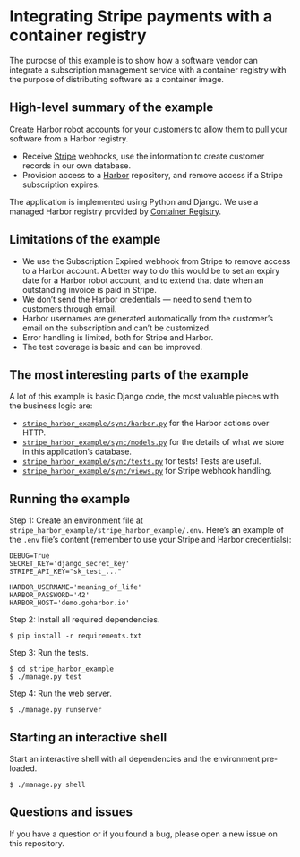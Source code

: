 # Integrating Stripe payments with a container registry

The purpose of this example is to show how a software vendor can integrate a subscription management service with a container registry with the purpose of distributing software as a container image.

## High-level summary of the example

Create Harbor robot accounts for your customers to allow them to pull your software from a Harbor registry.

* Receive [Stripe](https://stripe.com/billing) webhooks, use the information to create customer records in our own database.
* Provision access to a [Harbor](https://goharbor.io) repository, and remove access if a Stripe subscription expires.

The application is implemented using Python and Django. We use a managed Harbor registry provided by [Container Registry](https://container-registry.com).

## Limitations of the example

* We use the Subscription Expired webhook from Stripe to remove access to a Harbor account. A better way to do this would be to set an expiry date for a Harbor robot account, and to extend that date when an outstanding invoice is paid in Stripe.
* We don’t send the Harbor credentials — need to send them to customers through email.
* Harbor usernames are generated automatically from the customer’s email on the subscription and can’t be customized.
* Error handling is limited, both for Stripe and Harbor.
* The test coverage is basic and can be improved.

## The most interesting parts of the example

A lot of this example is basic Django code, the most valuable pieces with the business logic are:

* [`stripe_harbor_example/sync/harbor.py`](https://github.com/chief-wizard/stripe-harbor-example/blob/master/stripe_harbor_example/sync/harbor.py) for the Harbor actions over HTTP.
* [`stripe_harbor_example/sync/models.py`](https://github.com/chief-wizard/stripe-harbor-example/blob/master/stripe_harbor_example/sync/models.py) for the details of what we store in this application’s database.
* [`stripe_harbor_example/sync/tests.py`](https://github.com/chief-wizard/stripe-harbor-example/blob/master/stripe_harbor_example/sync/tests.py) for tests! Tests are useful.
* [`stripe_harbor_example/sync/views.py`](https://github.com/chief-wizard/stripe-harbor-example/blob/master/stripe_harbor_example/sync/views.py) for Stripe webhook handling.

## Running the example

Step 1: Create an environment file at `stripe_harbor_example/stripe_harbor_example/.env`. Here’s an example of the `.env` file’s content (remember to use your Stripe and Harbor credentials):

```shell
DEBUG=True
SECRET_KEY='django_secret_key'
STRIPE_API_KEY="sk_test_..."

HARBOR_USERNAME='meaning_of_life'
HARBOR_PASSWORD='42'
HARBOR_HOST='demo.goharbor.io'
```

Step 2: Install all required dependencies.

```shell
$ pip install -r requirements.txt
```

Step 3: Run the tests.

```shell
$ cd stripe_harbor_example
$ ./manage.py test
```

Step 4: Run the web server.

```shell
$ ./manage.py runserver
```

## Starting an interactive shell

Start an interactive shell with all dependencies and the environment pre-loaded.

```shell
$ ./manage.py shell
```


## Questions and issues

If you have a question or if you found a bug, please open a new issue on this repository.